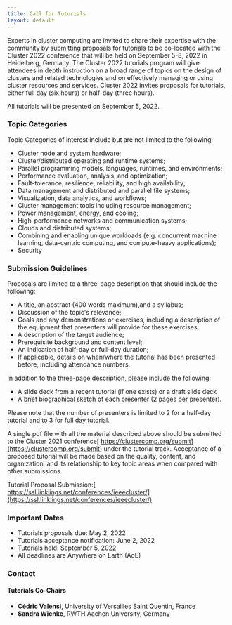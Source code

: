 ```yaml
---
title: Call for Tutorials
layout: default
---
```

<!--
##### **[Download PDF of the CFP](https://clustercomp.org/2022/pdf/call_for_tutorials.pdf)**
-->

Experts in cluster computing are invited to share their expertise with the community by submitting proposals for tutorials to be co-located with the Cluster 2022 conference that will be held on September 5-8, 2022 in Heidelberg, Germany. The Cluster 2022 tutorials program will give attendees in depth instruction on a broad range of topics on the design of clusters and related technologies and on effectively managing or using cluster resources and services. Cluster 2022 invites proposals for tutorials, either full day (six hours) or half-day (three hours).

All tutorials will be presented on September 5, 2022.


### **Topic Categories**

Topic Categories of interest include but are not limited to the following:



* Cluster node and system hardware;
* Cluster/distributed operating and runtime systems;
* Parallel programming models, languages, runtimes, and environments;
* Performance evaluation, analysis, and optimization;
* Fault-tolerance, resilience, reliability, and high availability;
* Data management and distributed and parallel file systems;
* Visualization, data analytics, and workflows;
* Cluster management tools including resource management;
* Power management, energy, and cooling;
* High-performance networks and communication systems;
* Clouds and distributed systems;
* Combining and enabling unique workloads (e.g. concurrent machine learning, data-centric computing, and compute-heavy applications);
* Security


### **Submission Guidelines**

Proposals are limited to a three-page description that should include the following:



* A title, an abstract (400 words maximum),and a syllabus;
* Discussion of the topic's relevance;
* Goals and any demonstrations or exercises, including a description of the equipment that presenters will provide for these exercises;
* A description of the target audience;
* Prerequisite background and content level;
* An indication of half-day or full-day duration;
* If applicable, details on when/where the tutorial has been presented before, including attendance numbers.

In addition to the three-page description, please include the following:



* A slide deck from a recent tutorial (if one exists) or a draft slide deck
* A brief biographical sketch of each presenter (2 pages per presenter).

Please note that the number of presenters is limited to 2 for a half-day tutorial and to 3 for full day tutorial.

A single pdf file with all the material described above should be submitted to the Cluster 2021 conference[ https://clustercomp.org/submit](https://clustercomp.org/submit) under the tutorial track. Acceptance of a proposed tutorial will be made based on the quality, content, and organization, and its relationship to key topic areas when compared with other submissions.

Tutorial Proposal Submission:[ https://ssl.linklings.net/conferences/ieeecluster/](https://ssl.linklings.net/conferences/ieeecluster/)


### **Important Dates**



* Tutorials proposals due: May 2, 2022
* Tutorials acceptance notification: June 2, 2022
* Tutorials held: September 5, 2022
* All deadlines are Anywhere on Earth (AoE)


### **Contact**


#### **Tutorials Co-Chairs**

* **Cédric Valensi**, University of Versailles Saint Quentin, France
* **Sandra Wienke**, RWTH Aachen University, Germany